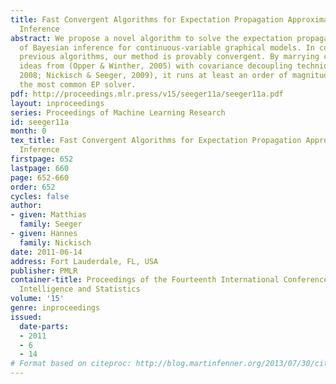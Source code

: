 ```yaml
---
title: Fast Convergent Algorithms for Expectation Propagation Approximate Bayesian
  Inference
abstract: We propose a novel algorithm to solve the expectation propagation relaxation
  of Bayesian inference for continuous-variable graphical models. In contrast to most
  previous algorithms, our method is provably convergent. By marrying convergent EP
  ideas from (Opper & Winther, 2005) with covariance decoupling techniques (Wipf & Nagarajan,
  2008; Nickisch & Seeger, 2009), it runs at least an order of magnitude faster than
  the most common EP solver.
pdf: http://proceedings.mlr.press/v15/seeger11a/seeger11a.pdf
layout: inproceedings
series: Proceedings of Machine Learning Research
id: seeger11a
month: 0
tex_title: Fast Convergent Algorithms for Expectation Propagation Approximate Bayesian
  Inference
firstpage: 652
lastpage: 660
page: 652-660
order: 652
cycles: false
author:
- given: Matthias
  family: Seeger
- given: Hannes
  family: Nickisch
date: 2011-06-14
address: Fort Lauderdale, FL, USA
publisher: PMLR
container-title: Proceedings of the Fourteenth International Conference on Artificial
  Intelligence and Statistics
volume: '15'
genre: inproceedings
issued:
  date-parts:
  - 2011
  - 6
  - 14
# Format based on citeproc: http://blog.martinfenner.org/2013/07/30/citeproc-yaml-for-bibliographies/
---
```

